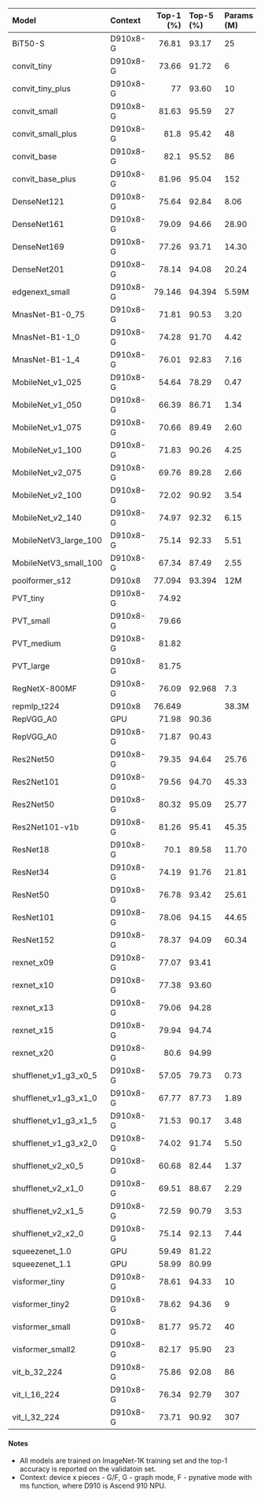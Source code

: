 | Model                 | Context   |   Top-1 (%) | Top-5 (%)   | Params (M)   | Train T.      | Download                                                                             | Config                                                                                         |
|:----------------------|:----------|------------:|:------------|:-------------|:--------------|:-------------------------------------------------------------------------------------|:-----------------------------------------------------------------------------------------------|
| BiT50-S               | D910x8-G  |      76.81  | 93.17       | 25           | 651s/step     | [model](https://download.mindspore.cn/toolkits/mindcv/bit/BiTresnet50.ckpt)          | [cfg](https://github.com/mindspore-lab/mindcv/blob/main/configs/BigTransfer/BiT50_ascend.yaml) |
| convit_tiny           | D910x8-G  |      73.66  | 91.72       | 6            | 243s/epoch    | [model](https://download.mindspore.cn/toolkits/mindcv/convit/convit_tiny.ckpt)       | [cfg](configs/convit/convit_tiny_ascend.yaml)                                                  |
| convit_tiny_plus      | D910x8-G  |      77     | 93.60       | 10           | 246s/epoch    | [model](https://download.mindspore.cn/toolkits/mindcv/convit/convit_tiny_plus.ckpt)  | [cfg](configs/convit/convit_tiny_plus_ascend.yaml)                                             |
| convit_small          | D910x8-G  |      81.63  | 95.59       | 27           | 491s/epoch    | [model](https://download.mindspore.cn/toolkits/mindcv/convit/convit_small.ckpt)      | [cfg](configs/convit/convit_small.yaml)                                                        |
| convit_small_plus     | D910x8-G  |      81.8   | 95.42       | 48           | 557s/epoch    | [model](https://download.mindspore.cn/toolkits/mindcv/convit/convit_small_plus.ckpt) | [cfg](configs/convit/convit_small_plus_ascend.yaml)                                            |
| convit_base           | D910x8-G  |      82.1   | 95.52       | 86           | 880s/epoch    | [model](https://download.mindspore.cn/toolkits/mindcv/convit/convit_base.ckpt)       | [cfg](configs/convit/convit_base_ascend.yaml)                                                  |
| convit_base_plus      | D910x8-G  |      81.96  | 95.04       | 152          | 1031s/epoch   | [model](https://download.mindspore.cn/toolkits/mindcv/convit/convit_base_plus.ckpt)  | [cfg](configs/convit/convit_base_plus_ascend.yaml)                                             |
| DenseNet121           | D910x8-G  |      75.64  | 92.84       | 8.06         | 238s/epoch    |                                                                                      |                                                                                                |
| DenseNet161           | D910x8-G  |      79.09  | 94.66       | 28.90        | 472s/epoch    |                                                                                      |                                                                                                |
| DenseNet169           | D910x8-G  |      77.26  | 93.71       | 14.30        | 313s/epoch    |                                                                                      |                                                                                                |
| DenseNet201           | D910x8-G  |      78.14  | 94.08       | 20.24        | 394s/epoch    |                                                                                      |                                                                                                |
| edgenext_small        | D910x8-G  |      79.146 | 94.394      | 5.59M        | 518s/epoch    |                                                                                      |                                                                                                |
| MnasNet-B1-0_75       | D910x8-G  |      71.81  | 90.53       | 3.20         | 96s/epoch     |                                                                                      |                                                                                                |
| MnasNet-B1-1_0        | D910x8-G  |      74.28  | 91.70       | 4.42         | 96s/epoch     |                                                                                      |                                                                                                |
| MnasNet-B1-1_4        | D910x8-G  |      76.01  | 92.83       | 7.16         | 121s/epoch    |                                                                                      |                                                                                                |
| MobileNet_v1_025      | D910x8-G  |      54.64  | 78.29       | 0.47         | 113s/epoch    |                                                                                      |                                                                                                |
| MobileNet_v1_050      | D910x8-G  |      66.39  | 86.71       | 1.34         | 120s/epoch    |                                                                                      |                                                                                                |
| MobileNet_v1_075      | D910x8-G  |      70.66  | 89.49       | 2.60         | 128s/epoch    |                                                                                      |                                                                                                |
| MobileNet_v1_100      | D910x8-G  |      71.83  | 90.26       | 4.25         | 130s/epoch    |                                                                                      |                                                                                                |
| MobileNet_v2_075      | D910x8-G  |      69.76  | 89.28       | 2.66         | 106s/epoch    |                                                                                      |                                                                                                |
| MobileNet_v2_100      | D910x8-G  |      72.02  | 90.92       | 3.54         | 98s/epoch     |                                                                                      |                                                                                                |
| MobileNet_v2_140      | D910x8-G  |      74.97  | 92.32       | 6.15         | 157s/epoch    |                                                                                      |                                                                                                |
| MobileNetV3_large_100 | D910x8-G  |      75.14  | 92.33       | 5.51         | 225s/epoch    |                                                                                      |                                                                                                |
| MobileNetV3_small_100 | D910x8-G  |      67.34  | 87.49       | 2.55         | 118s/epoch    |                                                                                      |                                                                                                |
| poolformer_s12        | D910x8    |      77.094 | 93.394      | 12M          | 396.24s/epoch |                                                                                      |                                                                                                |
| PVT_tiny              | D910x8-G  |      74.92  |             |              | 433s/epoch    |                                                                                      |                                                                                                |
| PVT_small             | D910x8-G  |      79.66  |             |              | 538s/epoch    |                                                                                      |                                                                                                |
| PVT_medium            | D910x8-G  |      81.82  |             |              | 766s/epoch    |                                                                                      |                                                                                                |
| PVT_large             | D910x8-G  |      81.75  |             |              | 1074s/epoch   |                                                                                      |                                                                                                |
| RegNetX-800MF         | D910x8-G  |      76.09  | 92.968      | 7.3          | 115s/epoch    |                                                                                      |                                                                                                |
| repmlp_t224           | D910x8    |      76.649 |             | 38.3M        | 1011s/epoch   |                                                                                      |                                                                                                |
| RepVGG_A0             | GPU       |      71.98  | 90.36       |              |               |                                                                                      |                                                                                                |
| RepVGG_A0             | D910x8-G  |      71.87  | 90.43       |              |               |                                                                                      |                                                                                                |
| Res2Net50             | D910x8-G  |      79.35  | 94.64       | 25.76        | 246s/epoch    |                                                                                      |                                                                                                |
| Res2Net101            | D910x8-G  |      79.56  | 94.70       | 45.33        | 467s/epoch    |                                                                                      |                                                                                                |
| Res2Net50             | D910x8-G  |      80.32  | 95.09       | 25.77        | 250s/epoch    |                                                                                      |                                                                                                |
| Res2Net101-v1b        | D910x8-G  |      81.26  | 95.41       | 45.35        | 435s/epoch    |                                                                                      |                                                                                                |
| ResNet18              | D910x8-G  |      70.1   | 89.58       | 11.70        | 118s/epoch    |                                                                                      |                                                                                                |
| ResNet34              | D910x8-G  |      74.19  | 91.76       | 21.81        | 122s/epoch    |                                                                                      |                                                                                                |
| ResNet50              | D910x8-G  |      76.78  | 93.42       | 25.61        | 213s/epoch    |                                                                                      |                                                                                                |
| ResNet101             | D910x8-G  |      78.06  | 94.15       | 44.65        | 327s/epoch    |                                                                                      |                                                                                                |
| ResNet152             | D910x8-G  |      78.37  | 94.09       | 60.34        | 456s/epoch    |                                                                                      |                                                                                                |
| rexnet_x09            | D910x8-G  |      77.07  | 93.41       |              |               |                                                                                      |                                                                                                |
| rexnet_x10            | D910x8-G  |      77.38  | 93.60       |              |               |                                                                                      |                                                                                                |
| rexnet_x13            | D910x8-G  |      79.06  | 94.28       |              |               |                                                                                      |                                                                                                |
| rexnet_x15            | D910x8-G  |      79.94  | 94.74       |              |               |                                                                                      |                                                                                                |
| rexnet_x20            | D910x8-G  |      80.6   | 94.99       |              |               |                                                                                      |                                                                                                |
| shufflenet_v1_g3_x0_5 | D910x8-G  |      57.05  | 79.73       | 0.73         | 169s/epoch    |                                                                                      |                                                                                                |
| shufflenet_v1_g3_x1_0 | D910x8-G  |      67.77  | 87.73       | 1.89         | 192s/epoch    |                                                                                      |                                                                                                |
| shufflenet_v1_g3_x1_5 | D910x8-G  |      71.53  | 90.17       | 3.48         | 303s/epoch    |                                                                                      |                                                                                                |
| shufflenet_v1_g3_x2_0 | D910x8-G  |      74.02  | 91.74       | 5.50         | 232s/epoch    |                                                                                      |                                                                                                |
| shufflenet_v2_x0_5    | D910x8-G  |      60.68  | 82.44       | 1.37         | 99s/epoch     |                                                                                      |                                                                                                |
| shufflenet_v2_x1_0    | D910x8-G  |      69.51  | 88.67       | 2.29         | 101s/epoch    |                                                                                      |                                                                                                |
| shufflenet_v2_x1_5    | D910x8-G  |      72.59  | 90.79       | 3.53         | 125s/epoch    |                                                                                      |                                                                                                |
| shufflenet_v2_x2_0    | D910x8-G  |      75.14  | 92.13       | 7.44         | 149s/epoch    |                                                                                      |                                                                                                |
| squeezenet_1.0        | GPU       |      59.49  | 81.22       |              |               |                                                                                      |                                                                                                |
| squeezenet_1.1        | GPU       |      58.99  | 80.99       |              |               |                                                                                      |                                                                                                |
| visformer_tiny        | D910x8-G  |      78.61  | 94.33       | 10           | 353s/epoch    |                                                                                      |                                                                                                |
| visformer_tiny2       | D910x8-G  |      78.62  | 94.36       | 9            | 390s/epoch    |                                                                                      |                                                                                                |
| visformer_small       | D910x8-G  |      81.77  | 95.72       | 40           | 440s/epoch    |                                                                                      |                                                                                                |
| visformer_small2      | D910x8-G  |      82.17  | 95.90       | 23           | 450s/epoch    |                                                                                      |                                                                                                |
| vit_b_32_224          | D910x8-G  |      75.86  | 92.08       | 86           | 619ms/step    | [model](https://download.mindspore.cn/toolkits/mindcv/vit/vit_b_32_224.ckpt)         | [cfg](https://github.com/mindspore-lab/mindcv/blob/main/configs/vit/vit_b32_224_ascend.yaml)   |
| vit_l_16_224          | D910x8-G  |      76.34  | 92.79       | 307          | 632ms/step    | [model](https://download.mindspore.cn/toolkits/mindcv/vit/vit_l_16_224.ckpt)         | [cfg](https://github.com/mindspore-lab/mindcv/blob/main/configs/vit/vit_l16_224_ascend.yaml)   |
| vit_l_32_224          | D910x8-G  |      73.71  | 90.92       | 307          | 534ms/step    | [model](https://download.mindspore.cn/toolkits/mindcv/vit/vit_l_32_224.ckpt)         | [cfg](https://github.com/mindspore-lab/mindcv/blob/main/configs/vit/vit_l32_224_ascend.yaml)   |
#### Notes
- All models are trained on ImageNet-1K training set and the top-1 accuracy is reported on the validatoin set.
- Context: device x pieces - G/F, G - graph mode, F - pynative mode with ms function, where D910 is Ascend 910 NPU.
